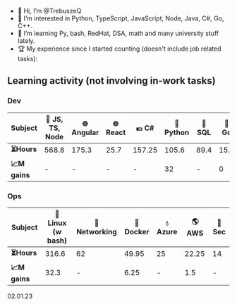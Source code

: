 - 👋 Hi, I’m @TrebuszeQ
- 👀 I’m interested in Python, TypeScript, JavaScript, Node, Java, C#, Go, C++.
- 🌱 I’m learning Py, bash, RedHat, DSA, math and many university stuff lately. 
- 🏆 My experience since I started counting (doesn't include job related tasks):

<h2>Learning activity (not involving in-work tasks)</h2>
<h3>Dev</h3>
<table class="darkTable">
<thead>
  <tr>
    <th>Subject</th>
    <th>🌱 JS, TS, Node</th>
    <th>🌐 Angular</th>
    <th>🌐 React</th>
    <th>💶 C#</th>
    <th>🐍 Python</th>
    <th>📓 SQL</th>
    <th>🐹 Go</th>
    <th>🌋 Java</th>
    <th>:snowflake: C++</th>
  </tr>
</thead>
<tbody>
  <tr>
    <td><strong>⏳Hours</strong></td>
    <td>568.8</td> 
    <td>175.3</td>
    <td>25.7</td>
    <td>157.25</td>
    <td>105.6</td>
    <td>89.4</td>
    <td>15.9 </td>
    <td>25.3</td>
    <td>21.2</td>
  </tr>
  <tr>
    <td><strong>📈M gains</strong></td>
    <td>-</td>
    <td>-</td>
    <td>-</td>
    <td>-</td>
    <td>32</td>
    <td>-</td>
    <td>0</td>
    <td>0</td>
    <td>10.5</td>
  </tr>
</tbody>
</table>
<h3>Ops</h3>
<table class="darkTable">
<thead>
  <tr>
    <th>Subject</th>
    <th>🐧 Linux (w bash)</th>
    <th>🌉 Networking</th>
    <th>🐳 Docker</th>
    <th>💧 Azure</th>
    <th>🌎 AWS</th>
    <th>🚓 Sec</th>
</thead>
<tbody>
  <tr>
    <td><strong>⏳Hours </strong></td>
    <td>316.6</td>
    <td>62</td>
    <td>49.95</td>
    <td>25</td>
    <td>22.25</td>
    <td>14</td>
  </tr>
  <tr>
    <td><strong>📈M gains </strong></td>
    <td>32.3</td>
    <td>-</td>
    <td>6.25</td>
    <td>-</td>
    <td>1.5</td>
    <td>-</td>
  </tr>
</tbody>
</table>
02.01.23

<!---
TrebuszeQ/TrebuszeQ is a ✨ special ✨ repository because its `README.md` (this file) appears on your GitHub profile.
You can click the Preview link to take a look at your changes.
- 💞️ I’m looking to collaborate on ...
- 📫 How to reach me ...
--->
